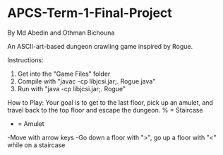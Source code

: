 # APCS-Term-1-Final-Project
By Md Abedin and Othman Bichouna

An ASCII-art-based dungeon crawling game inspired by Rogue.

Instructions:
1. Get into the "Game Files" folder
2. Compile with "javac -cp libjcsi.jar;. Rogue.java"
3. Run with "java -cp libjcsi.jar;. Rogue"

How to Play:
Your goal is to get to the last floor, pick up an amulet, and travel back to the top floor and escape the dungeon.
% = Staircase
* = Amulet

-Move with arrow keys
-Go down a floor with ">", go up a floor with "<" while on a staircase
